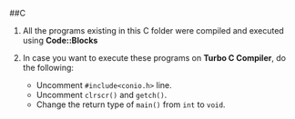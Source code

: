 ##C

1. All the programs existing in this C folder were compiled and executed using **Code::Blocks**

2. In case you want to execute these programs on **Turbo C Compiler**, do the following:

	* Uncomment `#include<conio.h>` line.
	* Uncomment `clrscr()` and `getch()`.
	* Change the return type of `main()` from `int` to `void`.
